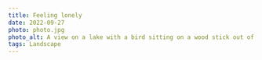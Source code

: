```yaml
---
title: Feeling lonely
date: 2022-09-27
photo: photo.jpg
photo_alt: A view on a lake with a bird sitting on a wood stick out of the water
tags: Landscape
---
```

